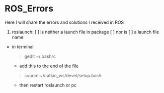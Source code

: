 # ROS_Errors
Here I will share the errors and solutions I received in ROS

1. roslaunch: [ ] is neither a launch file in package [ ] nor is [ ] a launch file name
  - in terminal
     > gedit ~/.bashrc
     - add this to the end of the file 
     > source  ~/catkin_ws/devel/setup.bash 
     - then restart roslaunch or pc
